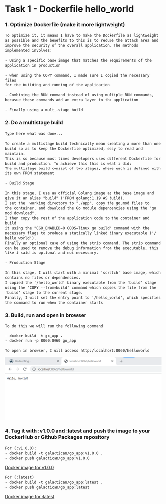 # Task 1 - Dockerfile hello_world

### 1. Optimize Dockerfile (make it more lightweight)
```
To optimize it, it means I have to make the Dockerfile as lightweight
as possible and the benefits to this is to reduce the attack area and
improve the security of the overall application. The methods implemented involves:

- Using a specific base image that matches the requirements of the 
application in production

- when using the COPY command, I made sure I copied the necessary files 
for the building and running of the application

- Combining the RUN command instead of using multiple RUN commands, 
becasue these commands add an extra layer to the application

- Finally using a multi-stage build

```

### 2. Do a multistage build
```
Type here what was done...

To create a multistage build technically mean creating a more than one 
build so as to keep the Dockerfile optimized, easy to read and maintain.
This is so because most times developers uses different Dockerfile for 
build and production. To achieve this this is what i did:
The multistage build consist of two stages, where each is defined with
its own FROM statement

- Build Stage 

In this stage, I use an official Golang image as the base image and 
give it an alias "build" ('FROM golang:1.19 AS build). 
I set the  working directory to "./app", copy the go.mod files to 
the container, and download the Go module dependencies using the "go 
mod download". 
I then copy the rest of the application code to the container and build 
it using the "CGO_ENABLED=0 GOOS=linux go build" command with the 
necessary flags to produce a statically linked binary executable ('/
hello_world').
Finally an optional case of using the strip command. The strip command
can be used to remove the debug information from the executable, this 
like i said is optional and not necessary.

- Production Stage

In this stage, I will start with a minimal 'scratch' base image, which
contains no files or dependencies.
I copied the '/hello_world' binary executable from the 'build' stage
using the 'COPY --from=build' command which copies the file from the 
'build' stage to the current stage.
Finally, I will set the entry point to '/hello_world', which specifies
the command to run when the container starts
```

### 3. Build, run and open in browser
```
To do this we will run the following command

- docker build -t go_app .
- docker run -p 8060:8060 go_app

To open in browser, I will access http:/localhost:8060/helloworld

```
<center>

![](./image.png)
</center>

### 4. Tag it with :v1.0.0 and :latest and push the image to your DockerHub or Github Packages repository
```
For (:v1.0.0):
- docker build -t galactican/go_app:v1.0.0 .
- docker push galactican/go_app:v1.0.0

```
[Docker image for v1.0.0](https://hub.docker.com/layers/galactican/go_app/v1.0.0/images/sha256:4805a5a50105f82ec9563b118757084608a565760e64281bac93f8c3370882cd)

```
For (:latest)
- docker build -t galactican/go_app:latest .
- docker push galactican/go_app:latest

```
[Docker image for :latest](https://hub.docker.com/layers/galactican/go_app/latest/images/sha256:4805a5a50105f82ec9563b118757084608a565760e64281bac93f8c3370882cd)


